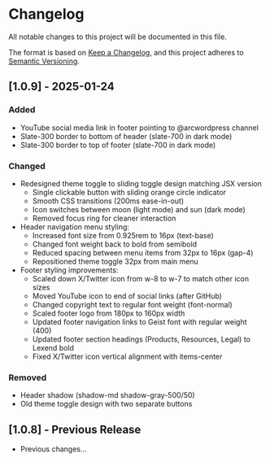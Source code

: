# Changelog

All notable changes to this project will be documented in this file.

The format is based on [Keep a Changelog](https://keepachangelog.com/en/1.0.0/),
and this project adheres to [Semantic Versioning](https://semver.org/spec/v2.0.0.html).

## [1.0.9] - 2025-01-24

### Added
- YouTube social media link in footer pointing to @arcwordpress channel
- Slate-300 border to bottom of header (slate-700 in dark mode)
- Slate-300 border to top of footer (slate-700 in dark mode)

### Changed
- Redesigned theme toggle to sliding toggle design matching JSX version
  - Single clickable button with sliding orange circle indicator
  - Smooth CSS transitions (200ms ease-in-out)
  - Icon switches between moon (light mode) and sun (dark mode)
  - Removed focus ring for cleaner interaction
- Header navigation menu styling:
  - Increased font size from 0.925rem to 16px (text-base)
  - Changed font weight back to bold from semibold
  - Reduced spacing between menu items from 32px to 16px (gap-4)
  - Repositioned theme toggle 32px from main menu
- Footer styling improvements:
  - Scaled down X/Twitter icon from w-8 to w-7 to match other icon sizes
  - Moved YouTube icon to end of social links (after GitHub)
  - Changed copyright text to regular font weight (font-normal)
  - Scaled footer logo from 180px to 160px width
  - Updated footer navigation links to Geist font with regular weight (400)
  - Updated footer section headings (Products, Resources, Legal) to Lexend bold
  - Fixed X/Twitter icon vertical alignment with items-center

### Removed
- Header shadow (shadow-md shadow-gray-500/50)
- Old theme toggle design with two separate buttons

## [1.0.8] - Previous Release
- Previous changes...
